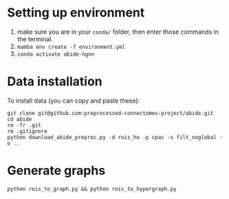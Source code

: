 # Setting up environment
  1. make sure you are in your `conda/` folder, then enter those commands in the terminal.
  2. ```mamba env create -f environment.yml```
  3. ```conda activate abide-hgnn```

# Data installation
To install data (you can copy and paste these):
```
git clone git@github.com:preprocessed-connectomes-project/abide.git
cd abide
rm -fr .git
rm .gitignore
python download_abide_preproc.py -d rois_ho -p cpac -s filt_noglobal -o ..
```

# Generate graphs
```
python rois_to_graph.py && python rois_to_hypergraph.py
```
